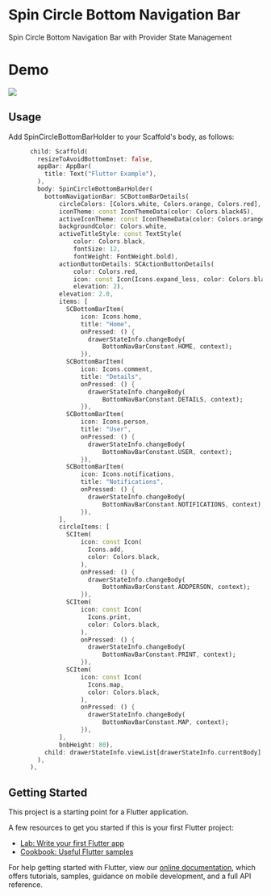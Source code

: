 # Spin Circle Bottom Navigation Bar

Spin Circle Bottom Navigation Bar with Provider State Management 

# Demo
![](https://github.com/retroportalstudio/spincircle_bottom_bar/blob/master/spincircle_bottom_bar.gif)

## Usage
Add SpinCircleBottomBarHolder to your Scaffold's body, as follows:

```dart
      child: Scaffold(
        resizeToAvoidBottomInset: false,
        appBar: AppBar(
          title: Text("Flutter Example"),
        ),
        body: SpinCircleBottomBarHolder(
          bottomNavigationBar: SCBottomBarDetails(
              circleColors: [Colors.white, Colors.orange, Colors.red],
              iconTheme: const IconThemeData(color: Colors.black45),
              activeIconTheme: const IconThemeData(color: Colors.orangeAccent),
              backgroundColor: Colors.white,
              activeTitleStyle: const TextStyle(
                  color: Colors.black,
                  fontSize: 12,
                  fontWeight: FontWeight.bold),
              actionButtonDetails: SCActionButtonDetails(
                  color: Colors.red,
                  icon: const Icon(Icons.expand_less, color: Colors.black45),
                  elevation: 2),
              elevation: 2.0,
              items: [
                SCBottomBarItem(
                    icon: Icons.home,
                    title: "Home",
                    onPressed: () {
                      drawerStateInfo.changeBody(
                          BottomNavBarConstant.HOME, context);
                    }),
                SCBottomBarItem(
                    icon: Icons.comment,
                    title: "Details",
                    onPressed: () {
                      drawerStateInfo.changeBody(
                          BottomNavBarConstant.DETAILS, context);
                    }),
                SCBottomBarItem(
                    icon: Icons.person,
                    title: "User",
                    onPressed: () {
                      drawerStateInfo.changeBody(
                          BottomNavBarConstant.USER, context);
                    }),
                SCBottomBarItem(
                    icon: Icons.notifications,
                    title: "Notifications",
                    onPressed: () {
                      drawerStateInfo.changeBody(
                          BottomNavBarConstant.NOTIFICATIONS, context);
                    }),
              ],
              circleItems: [
                SCItem(
                    icon: const Icon(
                      Icons.add,
                      color: Colors.black,
                    ),
                    onPressed: () {
                      drawerStateInfo.changeBody(
                          BottomNavBarConstant.ADDPERSON, context);
                    }),
                SCItem(
                    icon: const Icon(
                      Icons.print,
                      color: Colors.black,
                    ),
                    onPressed: () {
                      drawerStateInfo.changeBody(
                          BottomNavBarConstant.PRINT, context);
                    }),
                SCItem(
                    icon: const Icon(
                      Icons.map,
                      color: Colors.black,
                    ),
                    onPressed: () {
                      drawerStateInfo.changeBody(
                          BottomNavBarConstant.MAP, context);
                    }),
              ],
              bnbHeight: 80),
          child: drawerStateInfo.viewList[drawerStateInfo.currentBody]!,
        ),
      ),

```

## Getting Started

This project is a starting point for a Flutter application.

A few resources to get you started if this is your first Flutter project:

- [Lab: Write your first Flutter app](https://flutter.dev/docs/get-started/codelab)
- [Cookbook: Useful Flutter samples](https://flutter.dev/docs/cookbook)

For help getting started with Flutter, view our
[online documentation](https://flutter.dev/docs), which offers tutorials,
samples, guidance on mobile development, and a full API reference.

